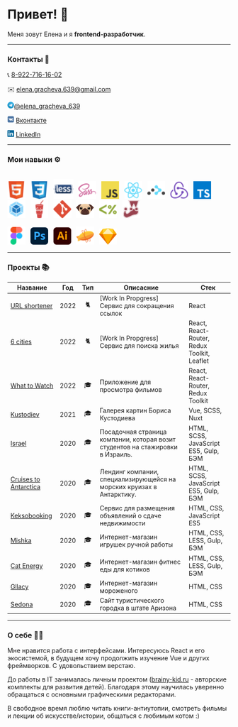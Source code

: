 <h1>Привет! 👋</h1>

Меня зовут Елена и я **frontend-разработчик**.

<hr />

### Контакты  💬
<p>📞 <a href='tel:89227161602'>8-922-716-16-02</a> </p>
<p>✉️ <a href='mailto:elena.gracheva.639@gmail.com'>elena.gracheva.639@gmail.com</a> </p>
<p><img src='img/icons/Telegram.svg' title='Telegram' alt='Telegram' width='15'><a href='https://t.me/elena_gracheva_639'>@elena_gracheva_639</a></p>
<p><img src='img/icons/VK.svg' title='VK' alt='VK' width='15'> <a href='https://vk.me/elhane'>Вконтакте</a></p>
<p><img src='img/icons/LinkedIn.svg' title='LinkedIn' alt='LinkedIn' width='15'> <a href='https://www.linkedin.com/in/elena-gracheva-b21917215'>LinkedIn</a></p>

<hr />

### Мои навыки ⚙️
<div>
    <br/>
    <img src='img/icons/HTML.svg' title='HTML' alt='HTML' width='40'>&nbsp;&nbsp;
    <img src='img/icons/CSS.svg' title='CSS' alt='CSS' width='40'>&nbsp;&nbsp;
    <img src='img/icons/Less.svg' title='Less' alt='Less' width='45'>&nbsp;&nbsp;
    <img src='img/icons/SASS.svg' title='SASS / SCSS' alt='SASS / SCSS' width='40'>&nbsp;&nbsp;
    <img src='img/icons/Javascript.svg' title='JavaScript' alt='JavaScript' width='40'>&nbsp;&nbsp;
    <img src='img/icons/React.svg' title='React' alt='React' width='40'>&nbsp;&nbsp;
    <img src='img/icons/React-Router.svg' title='React Router' alt='React Router' width='40'>&nbsp;&nbsp;
    <img src='img/icons/Redux.svg' title='Redux' alt='Redux' width='40'>&nbsp;&nbsp;
    <img src='img/icons/Typescript.svg' title='TypeScript' alt='TypeScript' width='40'>&nbsp;
    <img src='img/icons/Webpack.svg' title='Webpack' alt='Webpack' width='40'>&nbsp;&nbsp;
    <img src='img/icons/Gulp.svg' title='Gulp' alt='Gulp' width='40'>&nbsp;&nbsp;
    <img src='img/icons/Git.svg' title='Git' alt='Git' width='40'>&nbsp;&nbsp;
    <img src='img/icons/PUG.svg' title='PUG' alt='PUG' width='40'>&nbsp;&nbsp;
    <img src='img/icons/EJS.svg' title='EJS' alt='EJS' width='40'>&nbsp;&nbsp;
    <img src='img/icons/Jest.svg' title='Jest' alt='Jest' width='40'>&nbsp;&nbsp;
    <br/><br/>
    <img src='img/icons/Figma.svg' title='Figma' alt='Figma' width='40'>&nbsp;&nbsp;
    <img src='img/icons/Adobe_Photoshop_CC.svg' title='Photoshop' alt='Photoshop' width='40'>&nbsp;&nbsp;
    <img src='img/icons/Adobe_Illustrator_CC.svg' title='Illustrator' alt='Illustrator' width='40'>&nbsp;&nbsp;
    <img src='img/icons/Zeplin.svg' title='Zeplin' alt='Zeplin' width='40'>&nbsp;&nbsp;
    <img src='img/icons/Sketch.svg' title='Sketch' alt='Sketch' width='40'>
    <br />
</div>
<hr />

### Проекты 📚

| Название                                                                 | Год  | Тип                                                   | Описасние                                                                      | Стек |
|--------------------------------------------------------------------------|------|-------------------------------------------------------|--------------------------------------------------------------------------------|------------------------------------------|
| [URL shortener](https://github.com/elhane/url-shortener)                           | 2022 | <div align='center' title='Pet project'>🐈</div>      | [Work In Propgress] Сервис для сокращения ссылок                               | React |
| [6 cities](https://github.com/elhane/6-cities)                           | 2022 | <div align='center' title='Pet project'>🐈</div>      | [Work In Propgress] Сервис для поиска жилья                                    | React, React-Router, Redux Toolkit, Leaflet |
| [What to Watch](https://github.com/elhane/what-to-watch)                 | 2022 | <div align='center' title='Training project'>🎓</div> | Приложение для просмотра фильмов                                               | React, React-Router, Redux Toolkit       |
| [Kustodiev](https://github.com/elhane/kustodiev)                         | 2021 | <div align='center' title='Training project'>🎓</div>          | Галерея картин Бориса Кустодиева                                               | Vue, SCSS, Nuxt                          |
| [Israel](https://github.com/elhane/israel)                               | 2020 | <div align='center' title='Training project'>🎓</div>          | Посадочная страница компании, которая возит студентов на стажировки в Израиль. | HTML, SCSS, JavaScript ES5, Gulp, БЭМ    |
| [Cruises to Antarctica](https://github.com/elhane/cruises-to-antarctica) | 2020 | <div align='center' title='Training project'>🎓</div>          | Лендинг компании, специализирующейся на морских круизах в Антарктику.          | HTML, SCSS, JavaScript ES5, Gulp, БЭМ    |
| [Keksobooking](https://github.com/elhane/283879-keksobooking-20)         | 2020 | <div align='center' title='Training project'>🎓</div>          | Сервис для размещения объявлений о сдаче недвижимости                          | HTML, CSS, JavaScript ES5                |
| [Mishka](https://github.com/elhane/mishka)                               | 2020 | <div align='center' title='Training project'>🎓</div>          | Интернет-магазин игрушек ручной работы                                         | HTML, CSS, LESS, Gulp, БЭМ               |
| [Cat Energy](https://github.com/elhane/cat-energy)                       | 2020 | <div align='center' title='Training project'>🎓</div>          | Интернет-магазин фитнес еды для котиков                                        | HTML, CSS, LESS, Gulp, БЭМ               |
| [Gllacy](elhane.github.io/gllacy)                                        | 2020 | <div align='center' title='Training project'>🎓</div>          | Интернет-магазин мороженого                                                    | HTML, CSS                                |
| [Sedona](https://github.com/elhane/sedona)                               | 2020 | <div align='center' title='Training project'>🎓</div>          | Сайт туристического городка в штате Аризона                                    | HTML, CSS                                |

<hr />

### О себе 👩‍💻

Мне нравится работа с интерфейсами. Интересуюсь React и его экосистемой, в будущем хочу продолжить изучение Vue и других фреймворков. С удовольствием верстаю.

До работы в IT занималась личным проектом ([brainy-kid.ru](https://brainy-kid.ru/) - авторские комплекты для развития детей). Благодаря этому научилась уверенно обращаться с основными графическими редакторами.

В свободное время люблю читать книги-антиутопии, смотреть фильмы и лекции об искусстве/истории, общаться с любимым котом :)
